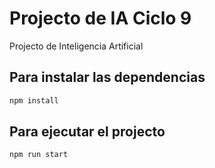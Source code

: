 # Projecto de IA Ciclo 9
 Projecto de Inteligencia Artificial

## Para instalar las dependencias 
```bash
npm install
```
## Para ejecutar el projecto
```bash
npm run start
```
